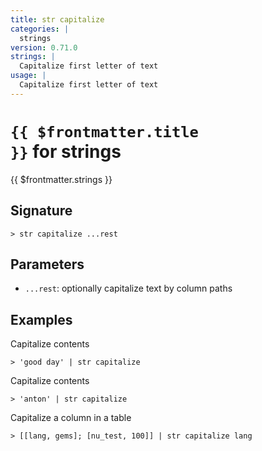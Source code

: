 ```yaml
---
title: str capitalize
categories: |
  strings
version: 0.71.0
strings: |
  Capitalize first letter of text
usage: |
  Capitalize first letter of text
---
```


# <code>{{ $frontmatter.title }}</code> for strings

<div class='command-title'>{{ $frontmatter.strings }}</div>

## Signature

```> str capitalize ...rest```

## Parameters

 -  `...rest`: optionally capitalize text by column paths

## Examples

Capitalize contents
```shell
> 'good day' | str capitalize
```

Capitalize contents
```shell
> 'anton' | str capitalize
```

Capitalize a column in a table
```shell
> [[lang, gems]; [nu_test, 100]] | str capitalize lang
```
